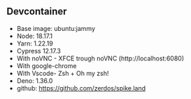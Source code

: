 ## Devcontainer

- Base image: ubuntu:jammy
- Node: 18.17.1
- Yarn: 1.22.19
- Cypress 12.17.3
- With noVNC - XFCE trough noVNC (http://localhost:6080)
- With google-chrome
- With Vscode- Zsh + Oh my zsh!
- Deno: 1.36.0
- github: https://github.com/zerdos/spike.land
